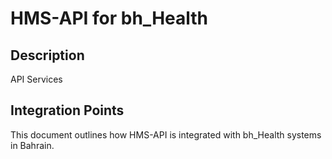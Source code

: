 # HMS-API for bh_Health

## Description

API Services

## Integration Points

This document outlines how HMS-API is integrated with bh_Health systems in Bahrain.
